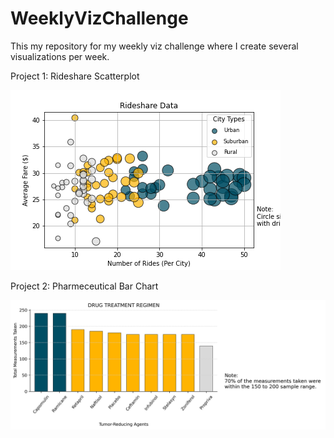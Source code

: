 # WeeklyVizChallenge
This my repository for my weekly viz challenge where I create several visualizations per week.

Project 1: Rideshare Scatterplot

![Sample Chart](https://github.com/mathewqpmiller/WeeklyVizChallenge/blob/main/Project1_Rideshare_AverageFare_Trend/scatterplot.png?raw=true)

Project 2: Pharmeceutical Bar Chart

![Sample Chart](https://github.com/mathewqpmiller/WeeklyVizChallenge/blob/main/Project2_Pymaceuticals_BarChart/PandasBarChart.png?raw=true)
